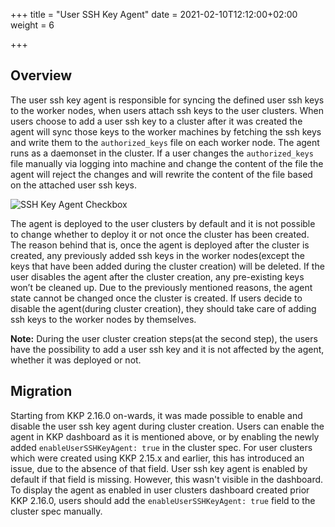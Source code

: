 +++
title = "User SSH Key Agent"
date = 2021-02-10T12:12:00+02:00
weight = 6

+++

## Overview
The user ssh key agent is responsible for syncing the defined user ssh keys to the worker nodes, when users
attach ssh keys to the user clusters. When users choose to add a user ssh key to a cluster after it was created
the agent will sync those keys to the worker machines by fetching the ssh keys and write them to the `authorized_keys`
file on each worker node. The agent runs as a daemonset in the cluster. If a user changes the `authorized_keys` file
manually via logging into machine and change the content of the file the agent will reject the changes and will rewrite
the content of the file based on the attached user ssh keys.

![SSH Key Agent Checkbox](/img/kubermatic/v2.22/ui/sshkey_agent.png?height=300px&classes=shadow,border "SSH Key Agent Checkbox")

The agent is deployed to the user clusters by default and it is not possible to change whether to deploy it or not once
the cluster has been created. The reason behind that is, once the agent is deployed after the cluster is created, any
previously added ssh keys in the worker nodes(except the keys that have been added during the cluster creation) will be
deleted. If the user disables the agent after the cluster creation, any pre-existing keys won’t be cleaned up.
Due to the previously mentioned reasons, the agent state cannot be changed once the cluster is created. If users decide
to disable the agent(during cluster creation), they should take care of adding ssh keys to the worker nodes by themselves.

**Note:**
During the user cluster creation steps(at the second step), the users have the possibility to add a user ssh key and it
is not affected by the agent, whether it was deployed or not.

## Migration
Starting from KKP 2.16.0 on-wards, it was made possible to enable and disable the user ssh key agent during cluster creation. Users can
enable the agent in KKP dashboard as it is mentioned above, or by enabling the newly added `enableUserSSHKeyAgent: true`
in the cluster spec. For user clusters which were created using KKP 2.15.x and earlier, this has introduced an issue, due to
the absence of that field. User ssh key agent is enabled by default if that field is missing. However, this wasn't visible
in the dashboard. To display the agent as enabled in user clusters dashboard created prior KKP 2.16.0, users should add the
`enableUserSSHKeyAgent: true` field to the cluster spec manually.
